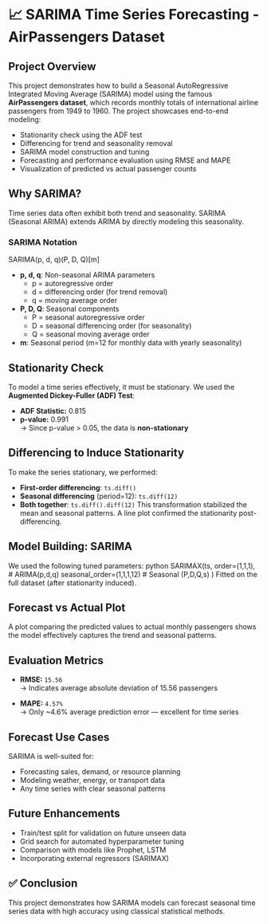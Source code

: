 
# 📈 SARIMA Time Series Forecasting - AirPassengers Dataset

## Project Overview
This project demonstrates how to build a Seasonal AutoRegressive Integrated Moving Average (SARIMA) model using the famous **AirPassengers dataset**, which records monthly totals of international airline passengers from 1949 to 1960.
The project showcases end-to-end modeling:
- Stationarity check using the ADF test
- Differencing for trend and seasonality removal
- SARIMA model construction and tuning
- Forecasting and performance evaluation using RMSE and MAPE
- Visualization of predicted vs actual passenger counts

## Why SARIMA?
Time series data often exhibit both trend and seasonality. SARIMA (Seasonal ARIMA) extends ARIMA by directly modeling this seasonality.

### SARIMA Notation
SARIMA(p, d, q)(P, D, Q)[m]
- **p, d, q**: Non-seasonal ARIMA parameters
  - p = autoregressive order
  - d = differencing order (for trend removal)
  - q = moving average order
- **P, D, Q**: Seasonal components
  - P = seasonal autoregressive order
  - D = seasonal differencing order (for seasonality)
  - Q = seasonal moving average order
- **m**: Seasonal period (m=12 for monthly data with yearly seasonality)

## Stationarity Check
To model a time series effectively, it must be stationary. 
We used the **Augmented Dickey-Fuller (ADF) Test**:
- **ADF Statistic:** 0.815
- **p-value:** 0.991  
  → Since p-value > 0.05, the data is **non-stationary**

## Differencing to Induce Stationarity
To make the series stationary, we performed:
- **First-order differencing**: `ts.diff()`
- **Seasonal differencing** (period=12): `ts.diff(12)`
- **Both together**: `ts.diff().diff(12)`
This transformation stabilized the mean and seasonal patterns. A line plot confirmed the stationarity post-differencing.

## Model Building: SARIMA
We used the following tuned parameters:
python
SARIMAX(ts,
        order=(1,1,1),        # ARIMA(p,d,q)
        seasonal_order=(1,1,1,12)  # Seasonal (P,D,Q,s)
)
Fitted on the full dataset (after stationarity induced).

## Forecast vs Actual Plot
A plot comparing the predicted values to actual monthly passengers shows the model effectively captures the trend and seasonal patterns.

## Evaluation Metrics

- **RMSE:** `15.56`  
  → Indicates average absolute deviation of 15.56 passengers

- **MAPE:** `4.57%`  
  → Only ~4.6% average prediction error — excellent for time series

## Forecast Use Cases
SARIMA is well-suited for:
- Forecasting sales, demand, or resource planning
- Modeling weather, energy, or transport data
- Any time series with clear seasonal patterns

## Future Enhancements
- Train/test split for validation on future unseen data
- Grid search for automated hyperparameter tuning
- Comparison with models like Prophet, LSTM
- Incorporating external regressors (SARIMAX)

## ✅ Conclusion
This project demonstrates how SARIMA models can forecast seasonal time series data with high accuracy using classical statistical methods.

